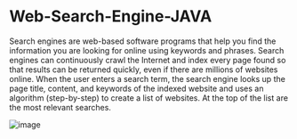 # Web-Search-Engine-JAVA
Search engines are web-based software programs that help you find the information you are looking for online using keywords and phrases. Search engines can continuously crawl the Internet and index every page found so that results can be returned quickly, even if there are millions of websites online. 
When the user enters a search term, the search engine looks up the page title, content, and keywords of the indexed website and uses an algorithm (step-by-step) to create a list of websites. At the top of the list are the most relevant searches.

![image](https://user-images.githubusercontent.com/48917126/164753985-a38f5b4e-a8be-4144-8bda-75b102b65c7e.png)
